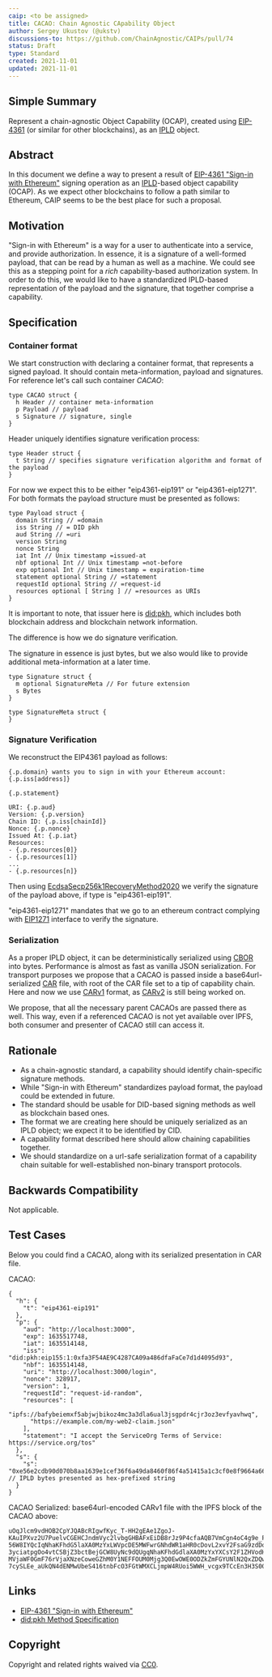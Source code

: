 ```yaml
---
caip: <to be assigned>
title: CACAO: Chain Agnostic CApability Object
author: Sergey Ukustov (@ukstv)
discussions-to: https://github.com/ChainAgnostic/CAIPs/pull/74
status: Draft
type: Standard
created: 2021-11-01
updated: 2021-11-01
---
```


## Simple Summary

Represent a chain-agnostic Object Capability (OCAP), created using [EIP-4361](https://github.com/ethereum/EIPs/blob/5e9b0fe0728e160f56dd1e4cbf7dc0a0b1772f82/EIPS/eip-4361.md) (or similar for other blockchains), as an [IPLD](https://ipld.io) object.

## Abstract

In this document we define a way to present a result of [EIP-4361 "Sign-in with Ethereum"](https://github.com/ethereum/EIPs/blob/5e9b0fe0728e160f56dd1e4cbf7dc0a0b1772f82/EIPS/eip-4361.md)
signing operation as an [IPLD](https://ipld.io)-based object capability (OCAP).
As we expect other blockchains to follow a path similar to Ethereum, CAIP seems to be the best place for such a proposal.

## Motivation

"Sign-in with Ethereum" is a way for a user to authenticate into a service, and provide authorization. In essence, it is a signature of a well-formed payload, that can be read by a human as well as a machine.
We could see this as a stepping point for a _rich_ capability-based authorization system.
In order to do this, we would like to have a standardized IPLD-based representation of the payload and the signature, that together comprise a capability.

## Specification

### Container format

We start construction with declaring a container format, that represents a signed payload.
It should contain meta-information, payload and signatures. For reference let's call such container _CACAO_:

```
type CACAO struct {
  h Header // container meta-information
  p Payload // payload
  s Signature // signature, single
}
```

Header uniquely identifies signature verification process:

```
type Header struct {
  t String // specifies signature verification algorithm and format of the payload
}
```

For now we expect this to be either "eip4361-eip191" or "eip4361-eip1271". For both formats the payload structure must be presented as follows:

```
type Payload struct {
  domain String // =domain
  iss String // = DID pkh
  aud String // =uri
  version String
  nonce String
  iat Int // Unix timestamp =issued-at
  nbf optional Int // Unix timestamp =not-before
  exp optional Int // Unix timestamp = expiration-time
  statement optional String // =statement
  requestId optional String // =request-id
  resources optional [ String ] // =resources as URIs
}
```

It is important to note, that issuer here is [did:pkh](https://github.com/spruceid/ssi/blob/main/did-pkh/did-pkh-method-draft.md), which includes both blockchain address and blockchain network information.

The difference is how we do signature verification.

The signature in essence is just bytes, but we also would like to provide additional meta-information at a later time.

```
type Signature struct {
  m optional SignatureMeta // For future extension
  s Bytes
}

type SignatureMeta struct {
}
```

### Signature Verification

We reconstruct the EIP4361 payload as follows:

```
{.p.domain} wants you to sign in with your Ethereum account:
{.p.iss[address]}

{.p.statement}

URI: {.p.aud}
Version: {.p.version}
Chain ID: {.p.iss[chainId]}
Nonce: {.p.nonce}
Issued At: {.p.iat}
Resources:
- {.p.resources[0]}
- {.p.resources[1]}
...
- {.p.resources[n]}
```

Then using [EcdsaSecp256k1RecoveryMethod2020](https://identity.foundation/EcdsaSecp256k1RecoverySignature2020/) we verify the signature of the payload above, if type is "eip4361-eip191".

"eip4361-eip1271" mandates that we go to an ethereum contract complying with [EIP1271](https://eips.ethereum.org/EIPS/eip-1271) interface to verify the signature.

### Serialization

As a proper IPLD object, it can be deterministically serialized using [CBOR](https://ipld.io/docs/codecs/known/dag-cbor/) into bytes.
Performance is almost as fast as vanilla JSON serialization. For transport purposes we propose that a CACAO is passed inside a base64url-serialized [CAR](https://ipld.io/specs/transport/car/) file,
with root of the CAR file set to a tip of capability chain. Here and now we use [CARv1](https://ipld.io/specs/transport/car/carv1/) format, as [CARv2](https://ipld.io/specs/transport/car/carv2/) is still being worked on.

We propose, that all the necessary parent CACAOs are passed there as well. This way, even if a referenced CACAO is not yet available over IPFS, both consumer and presenter of CACAO still can access it.

## Rationale

- As a chain-agnostic standard, a capability should identify chain-specific signature methods.
- While "Sign-in with Ethereum" standardizes payload format, the payload could be extended in future.
- The standard should be usable for DID-based signing methods as well as blockchain based ones.
- The format we are creating here should be uniquely serialized as an IPLD object; we expect it to be identified by CID.
- A capability format described here should allow chaining capabilities together.
- We should standardize on a url-safe serialization format of a capability chain suitable for well-established non-binary transport protocols.

## Backwards Compatibility

Not applicable.

## Test Cases

Below you could find a CACAO, along with its serialized presentation in CAR file.

CACAO:
```
{
  "h": {
    "t": "eip4361-eip191"
  },
  "p": {
    "aud": "http://localhost:3000",
    "exp": 1635517748,
    "iat": 1635514148,
    "iss": "did:pkh:eip155:1:0xfa3F54AE9C4287CA09a486dfaFaCe7d1d4095d93",
    "nbf": 1635514148,
    "uri": "http://localhost:3000/login",
    "nonce": 328917,
    "version": 1,
    "requestId": "request-id-random",
    "resources": [
      "ipfs://bafybeiemxf5abjwjbikoz4mc3a3dla6ual3jsgpdr4cjr3oz3evfyavhwq",
      "https://example.com/my-web2-claim.json"
    ],
    "statement": "I accept the ServiceOrg Terms of Service: https://service.org/tos"
  },
  "s": {
    "s": "0xe56e2cdb90d070b8aa1639e1cef36f6a49da8460f86f4a51415a1c3cf0e8f9664a6669dc50250e6bcade9f58e4852da81d97676ee96c22e9ff23b4508955c68d1b" // IPLD bytes presented as hex-prefixed string
  }
}
```

CACAO Serialized: base64url-encoded CARv1 file with the IPFS block of the CACAO above:

```
uOqJlcm9vdHOB2CpYJQABcRIgwfKyc_T-HH2gEAe1ZgoJ-KAuIPXvz2U7PuelvCGEHCJndmVyc2lvbgGHBAFxEiDB8rJz9P4cfaAQB7VmCgn4oC4g9e_PZTs-56W8IYQcIqNhaKFhdG5laXA0MzYxLWVpcDE5MWFwrGNhdWR1aHR0cDovL2xvY2FsaG9zdDozMDAwY2V4cBphfAU0Y2lhdBphe_ckY2lzc3gqMHhmYTNGNTRBRTlDNDI4N0NBMDlhNDg2ZGZhRmFDZTdkMWQ0MDk1ZDkzY25iZhphe_ckY3VyaXgbaHR0cDovL2xvY2FsaG9zdDozMDAwL2xvZ2luZW5vbmNlGgAFBNVnY2hhaW5JZAFndmVyc2lvbgFpcmVxdWVzdElkcXJlcXVlc3QtaWQtcmFuZG9taXJlc291cmNlc4J4QmlwZnM6Ly9iYWZ5YmVpZW14ZjVhYmp3amJpa296NG1jM2EzZGxhNnVhbDNqc2dwZHI0Y2pyM296M2V2Znlhdmh3cXgmaHR0cHM6Ly9leGFtcGxlLmNvbS9teS13ZWIyLWNsYWltLmpzb25pc3RhdGVtZW50eEFJIGFjY2VwdCB0aGUgU2VydmljZU9yZyBUZXJtcyBvZiBTZXJ2aWNlOiBodHRwczovL3NlcnZpY2Uub3JnL3Rvc2FzoWFzWEHlbizbkNBwuKoWOeHO829qSdqEYPhvSlFBWhw88Oj5ZkpmadxQJQ5ryt6fWOSFLagdl2du6Wwi6f8jtFCJVcaNGw-3yciatpgOo4vtCSBjZ3bctBejGCW8UyNc9dQUgqNhaKFhdGdlaXA0MzYxYXCsY2F1ZHVodHRwOi8vbG9jYWxob3N0OjMwMDBjZXhwGmF7-MVjaWF0GmF76rVjaXNzeCoweGZhM0Y1NEFFOUM0Mjg3Q0EwOWE0ODZkZmFGYUNlN2QxZDQwOTVkOTNjbmJmGmF76rVjdXJpeBtodHRwOi8vbG9jYWxob3N0OjMwMDAvbG9naW5lbm9uY2UaAAUE1WdjaGFpbklkAWd2ZXJzaW9uAWlyZXF1ZXN0SWRxcmVxdWVzdC1pZC1yYW5kb21pcmVzb3VyY2VzgnhCaXBmczovL2JhZnliZWllbXhmNWFiandqYmlrb3o0bWMzYTNkbGE2dWFsM2pzZ3BkcjRjanIzb3ozZXZmeWF2aHdxeCZodHRwczovL2V4YW1wbGUuY29tL215LXdlYjItY2xhaW0uanNvbmlzdGF0ZW1lbnR4QUkgYWNjZXB0IHRoZSBTZXJ2aWNlT3JnIFRlcm1zIG9mIFNlcnZpY2U6IGh0dHBzOi8vc2VydmljZS5vcmcvdG9zYXOhYXNYQeXC_kN9a4-7cySLEe_aUkQN4dENMwUbeS416tnbFcO3FGtWMXCLjmpW4RUoi5WWH_vcgx9TCcEn3H3S00sMROQb
```

## Links

- [EIP-4361 "Sign-in with Ethereum"](https://github.com/ethereum/EIPs/blob/5e9b0fe0728e160f56dd1e4cbf7dc0a0b1772f82/EIPS/eip-4361.md)
- [did:pkh Method Specification](https://github.com/spruceid/ssi/blob/main/did-pkh/did-pkh-method-draft.md)

## Copyright
Copyright and related rights waived via [CC0](https://creativecommons.org/publicdomain/zero/1.0/).
